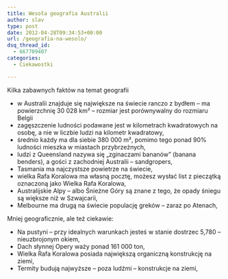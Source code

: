 ```yaml
---
title: Wesoła geografia Australii
author: slav
type: post
date: 2012-04-28T09:34:53+00:00
url: /geografia-na-wesolo/
dsq_thread_id:
  - 667709407
categories:
  - Ciekawostki

---
```

Kilka zabawnych faktów na temat geografii

<!--more-->
* w Australii znajduje się największe na świecie ranczo z bydłem &#8211; ma powierzchnię 30 028 km² &#8211; rozmiar jest porównywalny do rozmiaru Belgii
* zagęszczenie ludności podawane jest w kilometrach kwadratowych na osobę, a nie w liczbie ludzi na kilometr kwadratowy,
* średnio każdy ma dla siebie 380 000 m², pomimo tego ponad 90% ludności mieszka w miastach przybrzeżnych,
* ludzi z Queensland nazywa się &#8222;zginaczami bananów&#8221; (banana benders), a gości z zachodniej Australii &#8211; sandgropers,
* Tasmania ma najczystsze powietrze na świecie,
* wielka Rafa Koralowa ma własną pocztę, możesz wysłać list z pieczątką oznaczoną jako Wielka Rafa Koralowa,
* Australijskie Alpy &#8211; albo Śnieżne Góry są znane  z tego, że opady śniegu są większe niż w Szwajcarii,
* Melbourne ma drugą na świecie populację greków &#8211; zaraz po Atenach,

<!--more-->

  Mniej geograficznie, ale też ciekawie:

 * Na pustyni &#8211; przy idealnych warunkach jesteś w stanie dostrzec 5,780 &#8211; nieuzbrojonym okiem,
 * Dach słynnej Opery waży ponad 161 000 ton,
 * Wielka Rafa Koralowa posiada największą organiczną konstrukcję na ziemi,
 * Termity budują najwyższe &#8211; poza ludźmi &#8211; konstrukcje na ziemi,
   